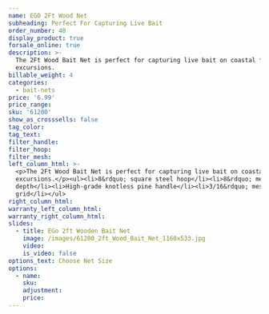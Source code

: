 ```yaml
---
name: EGO 2Ft Wood Net
subheading: Perfect For Capturing Live Bait
order_number: 40
display_product: true
forsale_online: true
description: >-
  The 2Ft Wood Bait Net is perfect for capturing live bait on coastal fishing
  excursions.
billable_weight: 4
categories:
  - bait-nets
price: '6.99'
price_range:
sku: '61200'
show_as_crosssells: false
tag_color:
tag_text:
filter_handle:
filter_hoop:
filter_mesh:
left_column_html: >-
  <p>The 2Ft Wood Bait Net is perfect for capturing live bait on coastal fishing
  excursions.</p><ul><li>8&rdquo; square steel hoop</li><li>8&rdquo; mesh bag
  depth</li><li>High-grade knotless pine handle</li><li>3/16&rdquo; mesh
  grid</li></ul>
right_column_html:
warranty_left_column_html:
warranty_right_column_html:
slides:
  - title: EGo 2ft Wooden Bait Net
    image: /images/61200_2ft_Wood_Bait_Net_1160x533.jpg
    video:
    is_video: false
options_text: Choose Net Size
options:
  - name:
    sku:
    adjustment:
    price:
---
```


